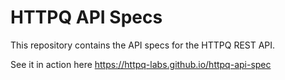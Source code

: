 # HTTPQ API Specs

This repository contains the API specs for the HTTPQ REST API.

See it in action here <https://httpq-labs.github.io/httpq-api-spec>
